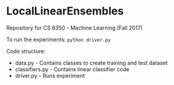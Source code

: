 # LocalLinearEnsembles
Repository for CS 6350 - Machine Learning (Fall 2017)

To run the experiments:
`python driver.py`

Code structure:
* data.py - Contains classes to create training and test dataset
* classifiers.py - Contains linear classifier code
* driver.py - Runs experiment